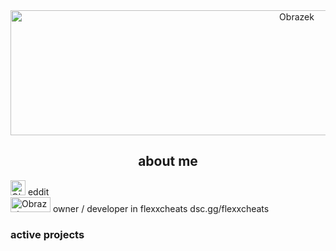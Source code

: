

<div align="center">
  <img src="https://i.imgur.com/y1ddS4Y.gif" alt="Obrazek" width="900" height="200">
</div>

<div align="center">
  <h2> about me </h2>
</div>

<div align="left">
  <img src="https://i.imgur.com/p9vrMmK.png" alt="Obrazek" width="24" height="24">
  <a>eddit</a>
</div>

<div align="left">
  <img src="https://i.imgur.com/DrCbamj.png" alt="Obrazek" width="64" height="24">
  <a>owner / developer in flexxcheats dsc.gg/flexxcheats</a>
</div>

### active projects
